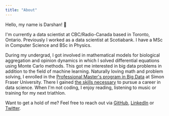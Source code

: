 ```yaml
---
title: "About"
---
```


Hello, my name is Darshan! 👋

I'm currently a data scientist at CBC/Radio-Canada based in Toronto, Ontario. Previously I worked as a data scientist at Scotiabank. I have a MSc in Computer Science and BSc in Physics.

During my undergrad, I got involved in mathematical models for biological aggregation and opinion dynamics in which I solved differential equations using Monte Carlo methods. This got me interested in big data problems in addition to the field of machine learning. Naturally loving math and problem solving, I enrolled in the [Professional Master's program in Big Data](https://www.sfu.ca/bigdata) at Simon Fraser University. There I gained [the skills necessary](https://www.youtube.com/watch?v=8bJOuFC4KPI) to pursue a career in data science. When I'm not coding, I enjoy reading, listening to music or training for my next triathlon.

Want to get a hold of me? Feel free to reach out via [GitHub](https://github.com/dtcrout), [LinkedIn](https://www.linkedin.com/in/darshancrout/) or [Twitter](https://twitter.com/durshmallow).